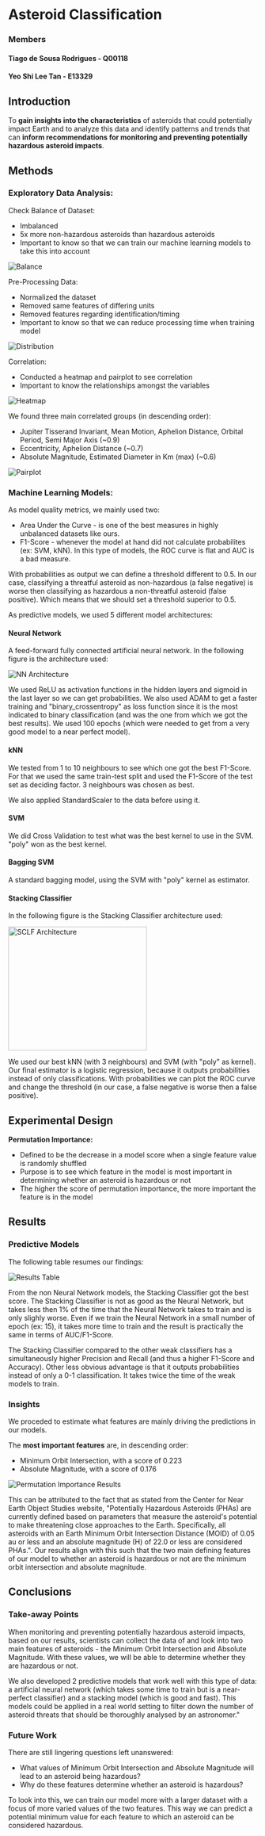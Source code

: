 # Asteroid Classification

### Members
#### Tiago de Sousa Rodrigues - Q00118
#### Yeo Shi Lee Tan - E13329


## Introduction
To **gain insights into the characteristics** of asteroids that could potentially impact Earth and to analyze this data and identify patterns and trends that can **inform recommendations for monitoring and preventing potentially hazardous asteroid impacts**.

## Methods
### Exploratory Data Analysis:
Check Balance of Dataset:
* Imbalanced
* 5x more non-hazardous asteroids than hazardous asteroids
* Important to know so that we can train our machine learning models to take this into account

![Balance](/images/ML_Balance.png)

Pre-Processing Data:
* Normalized the dataset
* Removed same features of differing units
* Removed features regarding identification/timing
* Important to know so that we can reduce processing time when training model

![Distribution](/images/ML_Distribution.png)
  
Correlation:
* Conducted a heatmap and pairplot to see correlation
* Important to know the relationships amongst the variables
  
![Heatmap](/images/ML_Heatmap.png)
  
We found three main correlated groups (in descending order):
* Jupiter Tisserand Invariant, Mean Motion, Aphelion Distance, Orbital Period, Semi Major Axis (~0.9)
* Eccentricity, Aphelion Distance (~0.7)
* Absolute Magnitude, Estimated Diameter in Km (max) (~0.6)
 
![Pairplot](/images/ML_Pairplot.png)
  
### Machine Learning Models:

As model quality metrics, we mainly used two:

- Area Under the Curve - is one of the best measures in highly unbalanced datasets like ours.
- F1-Score - whenever the model at hand did not calculate probabilites (ex: SVM, kNN). In this type of models, the ROC curve is flat and AUC is a bad measure.

With probabilities as output we can define a threshold different to 0.5. In our case, classifying a threatful asteroid as non-hazardous (a false negative) is worse then classifying as hazardous a non-threatful asteroid (false positive). Which means that we should set a threshold superior to 0.5.

As predictive models, we used 5 different model architectures:

#### Neural Network

A feed-forward fully connected artificial neural network. In the following figure is the architecture used:

![NN Architecture](/images/ML_NN_Architecture.png)

We used ReLU as activation functions in the hidden layers and sigmoid in the last layer so we can get probabilities. We also used ADAM to get a faster training and "binary_crossentropy" as loss function since it is the most indicated to binary classification (and was the one from which we got the best results). We used 100 epochs (which were needed to get from a very good model to a near perfect model).

#### kNN

We tested from 1 to 10 neighbours to see which one got the best F1-Score. For that we used the same train-test split and used the F1-Score of the test set as deciding factor. 3 neighbours was chosen as best. 

We also applied StandardScaler to the data before using it.

#### SVM

We did Cross Validation to test what was the best kernel to use in the SVM. "poly" won as the best kernel.

#### Bagging SVM

A standard bagging model, using the SVM with "poly" kernel as estimator. 

#### Stacking Classifier

In the following figure is the Stacking Classifier architecture used:

<img src="images/ML_SCLF_Architecture.png" alt="SCLF Architecture" width="280" height="250">

We used our best kNN (with 3 neighbours) and SVM (with "poly" as kernel). Our final estimator is a logistic regression, because it outputs probabilities instead of only classifications. With probabilities we can plot the ROC curve and change the threshold (in our case, a false negative is worse then a false positive).

## Experimental Design
**Permutation Importance:**
* Defined to be the decrease in a model score when a single feature value is randomly shuffled
* Purpose is to see which feature in the model is most important in determining whether an asteroid is hazardous or not
* The higher the score of permutation importance, the more important the feature is in the model

## Results

### Predictive Models

The following table resumes our findings:

![Results Table](/images/ML_Results_Table.png)

From the non Neural Network models, the Stacking Classifier got the best score. The Stacking Classifier is not as good as the Neural Network, but takes less then 1% of the time that the Neural Network takes to train and is only slighly worse. Even if we train the Neural Network in a small number of epoch (ex: 15), it takes more time to train and the result is practically the same in terms of AUC/F1-Score.

The Stacking Classifier compared to the other weak classifiers has a simultaneously higher Precision and Recall (and thus a higher F1-Score and Accuracy). Other less obvious advantage is that it outputs probabilities instead of only a 0-1 classification. It takes twice the time of the weak models to train.

### Insights

We proceded to estimate what features are mainly driving the predictions in our models.

The **most important features** are, in descending order:
* Minimum Orbit Intersection, with a score of 0.223
* Absolute Magnitude, with a score of 0.176

![Permutation Importance Results](/images/Permutation_Importance_Results.png)

This can be attributed to the fact that as stated from the Center for Near Earth Object Studies website, "Potentially Hazardous Asteroids (PHAs) are currently defined based on parameters that measure the asteroid's potential to make threatening close approaches to the Earth. Specifically, all asteroids with an Earth Minimum Orbit Intersection Distance (MOID) of 0.05 au or less and an absolute magnitude (H) of 22.0 or less are considered PHAs.". Our results align with this such that the two main defining features of our model to whether an asteroid is hazardous or not are the minimum orbit intersection and absolute magnitude.

## Conclusions

### Take-away Points

When monitoring and preventing potentially hazardous asteroid impacts, based on our results, scientists can collect the data of and look into two main features of asteroids - the Minimum Orbit Intersection and Absolute Magnitude. With these values, we will be able to determine whether they are hazardous or not. 

We also developed 2 predictive models that work well with this type of data: a artificial neural network (which takes some time to train but is a near-perfect classifier) and a stacking model (which is good and fast). This models could be applied in a real world setting to filter down the number of asteroid threats that should be thoroughly analysed by an astronomer."

### Future Work

There are still lingering questions left unanswered:
* What values of Minimum Orbit Intersection and Absolute Magnitude will lead to an asteroid being hazardous?
* Why do these features determine whether an asteroid is hazardous?

To look into this, we can train our model more with a larger dataset with a focus of more varied values of the two features. This way we can predict a potential minimum value for each feature to which an asteroid can be considered hazardous.
